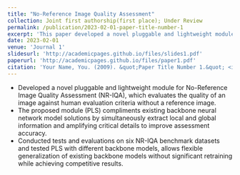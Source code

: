 ```yaml
---
title: "No-Reference Image Quality Assessment"
collection: Joint first authorship(first place); Under Review
permalink: /publication/2023-02-01-paper-title-number-1
excerpt: 'This paper developed a novel pluggable and lightweight module for No-Reference Image Quality Assessment (NR-IQA), which evaluates the quality of an image against human evaluation criteria without a reference image. '
date: 2023-02-01
venue: 'Journal 1'
slidesurl: 'http://academicpages.github.io/files/slides1.pdf'
paperurl: 'http://academicpages.github.io/files/paper1.pdf'
citation: 'Your Name, You. (2009). &quot;Paper Title Number 1.&quot; <i>Journal 1</i>. 1(1).'
---
```


* Developed a novel pluggable and lightweight module for No-Reference Image Quality Assessment (NR-IQA), which evaluates the quality of an image against human evaluation criteria without a reference image. 
* The proposed module (PLS) compliments existing backbone neural network model solutions by simultaneously extract local and global information and amplifying critical details to improve assessment accuracy. 
* Conducted tests and evaluations on six NR-IQA benchmark datasets and tested PLS with different backbone models, allows flexible generalization of existing backbone models without significant retraining while achieving competitive results. 
